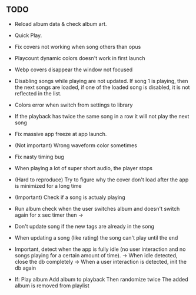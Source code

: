 ## TODO
* Reload album data & check album art.
* Quick Play.

* Fix covers not working when song others than opus

* Playcount dynamic colors doesn't work in first launch

* Webp covers disappear the window not focused

* Disabling songs while playing are not updated. If song 1 is playing, then the next songs are loaded, if one of the loaded song is disabled, it is not reflected in the list.

* Colors error when switch from settings to library
* If the playback has twice the same song in a row it will not play the next song

* Fix massive app freeze at app launch.

* (Not important) Wrong waveform color sometimes

* Fix nasty timing bug

* When playing a lot of super short audio, the player stops

* (Hard to reproduce) Try to figure why the cover don't load after the app is minimized for a long time

* (Important) Check if a song is actualy playing

* Run album check when the user switches album and doesn't switch again for x sec timer then ->
* Don't update song if the new tags are already in the song

* When updating a song (like rating) the song can't play until the end
* Important, detect when the app is fully idle (no user interaction and no songs playing for a certain amount of time).
  -> When idle detected, close the db completely
  -> When a user interaction is detected, init the db again

* If:
  Play album
  Add album to playback
  Then randomize twice
  The added album is removed from playlist